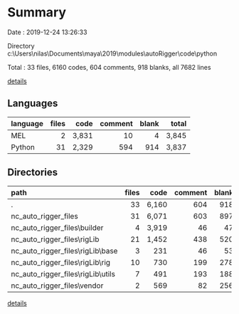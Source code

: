 # Summary

Date : 2019-12-24 13:26:33

Directory c:\Users\nilas\Documents\maya\2019\modules\autoRigger\code\python

Total : 33 files,  6160 codes, 604 comments, 918 blanks, all 7682 lines

[details](details.md)

## Languages
| language | files | code | comment | blank | total |
| :--- | ---: | ---: | ---: | ---: | ---: |
| MEL | 2 | 3,831 | 10 | 4 | 3,845 |
| Python | 31 | 2,329 | 594 | 914 | 3,837 |

## Directories
| path | files | code | comment | blank | total |
| :--- | ---: | ---: | ---: | ---: | ---: |
| . | 33 | 6,160 | 604 | 918 | 7,682 |
| nc_auto_rigger_files | 31 | 6,071 | 603 | 897 | 7,571 |
| nc_auto_rigger_files\builder | 4 | 3,919 | 46 | 47 | 4,012 |
| nc_auto_rigger_files\rigLib | 21 | 1,452 | 438 | 520 | 2,410 |
| nc_auto_rigger_files\rigLib\base | 3 | 231 | 46 | 53 | 330 |
| nc_auto_rigger_files\rigLib\rig | 10 | 730 | 199 | 278 | 1,207 |
| nc_auto_rigger_files\rigLib\utils | 7 | 491 | 193 | 188 | 872 |
| nc_auto_rigger_files\vendor | 2 | 569 | 82 | 256 | 907 |

[details](details.md)